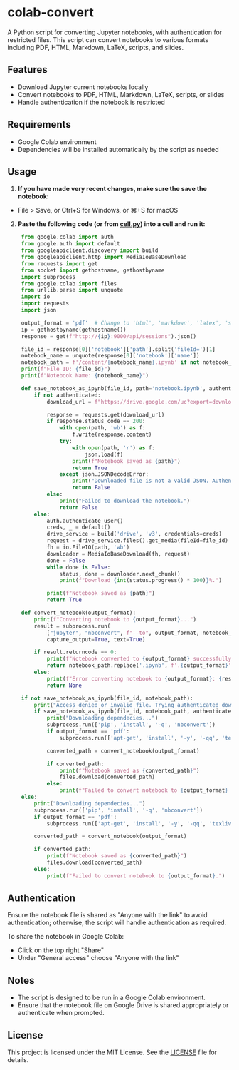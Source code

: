 
# colab-convert

A Python script for converting Jupyter notebooks, with authentication for restricted files. This script can convert notebooks to various formats including PDF, HTML, Markdown, LaTeX, scripts, and slides.

## Features

- Download Jupyter current notebooks locally
- Convert notebooks to PDF, HTML, Markdown, LaTeX, scripts, or slides
- Handle authentication if the notebook is restricted

## Requirements

- Google Colab environment
- Dependencies will be installed automatically by the script as needed

## Usage

1. **If you have made very recent changes, make sure the save the notebook:**
- File > Save, or Ctrl+S for Windows, or ⌘+S for macOS
2. **Paste the following code (or from [cell.py](cell.py)) into a cell and run it:** 

   ```python
    from google.colab import auth
    from google.auth import default
    from googleapiclient.discovery import build
    from googleapiclient.http import MediaIoBaseDownload
    from requests import get
    from socket import gethostname, gethostbyname
    import subprocess
    from google.colab import files
    from urllib.parse import unquote
    import io
    import requests
    import json

    output_format = 'pdf'  # Change to 'html', 'markdown', 'latex', 'script', or 'slides' as needed
    ip = gethostbyname(gethostname())
    response = get(f"http://{ip}:9000/api/sessions").json()

    file_id = response[0]['notebook']['path'].split('fileId=')[1]
    notebook_name = unquote(response[0]['notebook']['name'])
    notebook_path = f'/content/{notebook_name}.ipynb' if not notebook_name.endswith(".ipynb") else f'/content/{notebook_name}'
    print(f"File ID: {file_id}")
    print(f"Notebook Name: {notebook_name}")

    def save_notebook_as_ipynb(file_id, path='notebook.ipynb', authenticated=False):
        if not authenticated:
            download_url = f"https://drive.google.com/uc?export=download&id={file_id}"

            response = requests.get(download_url)
            if response.status_code == 200:
                with open(path, 'wb') as f:
                    f.write(response.content)
                try:
                    with open(path, 'r') as f:
                        json.load(f)
                    print(f"Notebook saved as {path}")
                    return True
                except json.JSONDecodeError:
                    print("Downloaded file is not a valid JSON. Authentication may be required.")
                    return False
            else:
                print("Failed to download the notebook.")
                return False
        else:
            auth.authenticate_user()
            creds, _ = default()
            drive_service = build('drive', 'v3', credentials=creds)
            request = drive_service.files().get_media(fileId=file_id)
            fh = io.FileIO(path, 'wb')
            downloader = MediaIoBaseDownload(fh, request)
            done = False
            while done is False:
                status, done = downloader.next_chunk()
                print(f"Download {int(status.progress() * 100)}%.")

            print(f"Notebook saved as {path}")
            return True

    def convert_notebook(output_format):
        print(f"Converting notebook to {output_format}...")
        result = subprocess.run(
            ["jupyter", "nbconvert", f"--to", output_format, notebook_path],
            capture_output=True, text=True)

        if result.returncode == 0:
            print(f"Notebook converted to {output_format} successfully.")
            return notebook_path.replace('.ipynb', f'.{output_format}')
        else:
            print(f"Error converting notebook to {output_format}: {result.stderr}")
            return None

    if not save_notebook_as_ipynb(file_id, notebook_path):
        print("Access denied or invalid file. Trying authenticated download...")
        if save_notebook_as_ipynb(file_id, notebook_path, authenticated=True):
            print("Downloading dependecies...")
            subprocess.run(['pip', 'install', '-q', 'nbconvert'])
            if output_format == 'pdf':
                subprocess.run(['apt-get', 'install', '-y', '-qq', 'texlive-xetex', 'texlive-fonts-recommended', 'texlive-plain-generic'])

            converted_path = convert_notebook(output_format)

            if converted_path:
                print(f"Notebook saved as {converted_path}")
                files.download(converted_path)
            else:
                print(f"Failed to convert notebook to {output_format} after authentication.")
    else:
        print("Downloading dependecies...")
        subprocess.run(['pip', 'install', '-q', 'nbconvert'])
        if output_format == 'pdf':
            subprocess.run(['apt-get', 'install', '-y', '-qq', 'texlive-xetex', 'texlive-fonts-recommended', 'texlive-plain-generic'])

        converted_path = convert_notebook(output_format)

        if converted_path:
            print(f"Notebook saved as {converted_path}")
            files.download(converted_path)
        else:
            print(f"Failed to convert notebook to {output_format}.")
   ```

## Authentication

Ensure the notebook file is shared as "Anyone with the link" to avoid authentication; otherwise, the script will handle authentication as required.

To share the notebook in Google Colab:
- Click on the top right "Share"
- Under "General access" choose "Anyone with the link"

## Notes

- The script is designed to be run in a Google Colab environment.
- Ensure that the notebook file on Google Drive is shared appropriately or authenticate when prompted.

## License

This project is licensed under the MIT License. See the [LICENSE](LICENSE) file for details.
